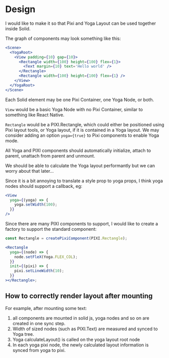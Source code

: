 # Design

I would like to make it so that Pixi and Yoga Layout can be used together inside Solid.

The graph of components may look something like this:

```jsx
<Scene>
  <YogaRoot>
    <View padding={10} gap={10}>
      <Rectangle width={100} height={100} flex={1}>
        <Text margin={10} text='Hello world' />
      </Rectangle>
      <Rectangle width={100} height={100} flex={1} />
    </View>
  </YogaRoot>
</Scene>
```

Each Solid element may be one Pixi Container, one Yoga Node, or both.

`View` would be a basic Yoga Node with no Pixi Container, similar to something like React Native.

`Rectangle` would be a PIXI.Rectangle, which could either be positioned using Pixi layout tools, or Yoga layout, if it is contained in a Yoga layout. We may consider adding an option `yoga={true}` to Pixi components to enable Yoga mode.

All Yoga and PIXI components should automatically initialize, attach to parent, unattach from parent and unmount.

We should be able to calculate the Yoga layout performantly but we can worry about that later...

Since it is a bit annoying to translate a style prop to yoga props, I think yoga nodes should support a callback, eg:

```jsx
<View
  yoga={(yoga) => {
    yoga.setWidth(100);
  }}
/>
```

Since there are many PIXI components to support, I would like to create a factory to support the standard component:

```jsx
const Rectangle = createPixiComponent(PIXI.Rectangle);

<Rectangle
  yoga={(node) => {
    node.setFleX(Yoga.FLEX_COL);
  }}
  init={(pixi) => {
    pixi.setLineWidth(10);
  }}
></Rectangle>;
```

## How to correctly render layout after mounting

For example, after mounting some text:

1. all components are mounted in solid js,
   yoga nodes and so on are created in one sync step.
2. Width of sized nodes (such as PIXI.Text) are measured and synced to Yoga tree.
3. Yoga calculateLayout() is called on the yoga layout root node
4. In each yoga pixi node, the newly calculated layout information is synced from yoga to pixi.
